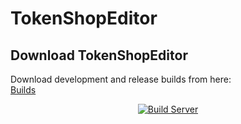 # TokenShopEditor



## Download TokenShopEditor
Download development and release builds from here:<br>
[Builds](https://poma123.github.io/builds/poma123/TokenShopEditor/master/)

<p align="center">
  <a href="https://poma123.github.io/builds/poma123/TokenShopEditor/master/">
    <img src="https://poma123.github.io/builds/poma123/TokenShopEditor/master/badge.svg" alt="Build Server"/>
  </a>
</p>

